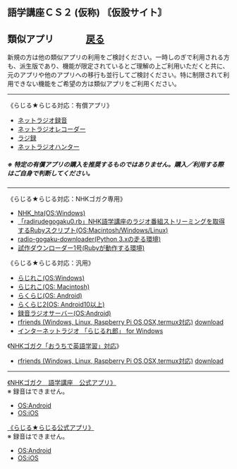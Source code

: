 ## 語学講座ＣＳ２ (仮称)   〘仮設サイト〙    
## 類似アプリ 　　　    [戻る](https://csreviser.github.io/CS-English/CS2/)
新規の方は他の類似アプリの利用をご検討ください。一時しのぎで利用される方も、派生版であり、機能が限定されているとご理解の上ご利用いただくと共に、元のアプリや他のアプリへの移行も並行してご検討ください。特に制限されて利用できない機能をご希望の方は類似アプリをご利用ください。             

***
《らじる★らじる対応：有償アプリ》                           
* [ネットラジオ録音](https://netradio-rokuon.com/?amp)     
* [ネットラジオレコーダー]( https://ging.co.jp/product/music/netradio.html)     
* [ラジ録](http://www.magnolia.co.jp/products/utility/rdorec/12/w/index.htm)  
* [ネットラジオハンター](https://freecs.ne.jp/product/netradio2/)
##### ※ 特定の有償アプリの購入を推奨するものではありません。購入／利用する際はご自身で判断してください。      

***
《らじる★らじる対応：NHKゴガク専用》          
* [NHK_hta(OS:Windows)](https://wiki3.jp/NHK_hta)    
* [「radirudegogaku0.rb」NHK語学講座のラジオ番組ストリーミングを取得するRubyスクリプト(OS:Macintosh/Windows/Linux)](https://riocampos-tech.hatenablog.com/entry/20200402/radirudegogaku)                    
* [radio-gogaku-downloader(Python 3.xの走る環境)](https://github.com/ikakunsan/radio-gogaku-downloader)           
* [試作ダウンローダー1号(Rubyが動作する環境)](https://wiki3.jp/NHKdl_rb)           

《らじる★らじる対応：汎用》          
* [らじれこ(OS:Windows)](https://dogaradi.123net.jp/dl-radirec/)         
* [らじれこ(OS: Macintosh)](https://dogaradi.123net.jp/dl-radirec-mac/)         
* [らくらじ(OS: Android)](https://play.google.com/store/apps/details?id=jp.wity.RakuRadi&pcampaignid=MKT-Other-global-all-co-prtnr-py-PartBadge-Mar2515-1)             
* [らくらじ2(OS: Android10以上)](https://play.google.com/store/apps/details?id=jp.wity.rakuradi2)                
* [録音ラジオサーバー(OS:Android)](https://play.google.com/store/apps/details?id=com.gmail.radioserver2)                   
* [rfriends (Windows, Linux, Raspberry Pi OS,OSX,termux対応)](https://rfriends.hatenablog.com/)     [download](http://rfriends.s1009.xrea.com/download.html)               
* [インターネットラジオ 「らじるれ郎」 for Windows](https://www.todaproduction.com/soft/rajirurero/)

《[NHKゴガク「おうちで英語学習」対応](https://www2.nhk.or.jp/gogaku/homestudy2022/index.html)》               
* [rfriends (Windows, Linux, Raspberry Pi OS,OSX,termux対応)](https://rfriends.hatenablog.com/)     [download](http://rfriends.s1009.xrea.com/download.html)               
   
***    
[《NHKゴガク　語学講座　公式アプリ》](https://www2.nhk.or.jp/gogaku/app/)         
※ 録音はできません。              
* [OS:Android](https://play.google.com/store/apps/details?id=jp.or.nhk.gogaku)       
* [OS:iOS](https://apps.apple.com/jp/app/id1039263781)             

[《らじる★らじる公式アプリ》](https://www.nhk.or.jp/radio/info/app.html)         
※ 録音はできません。              
* [OS:Android](https://play.google.com/store/apps/details?id=jp.nhk.netradio)       
* [OS:iOS](http://itunes.apple.com/jp/app/id473937342?mt=8)             
